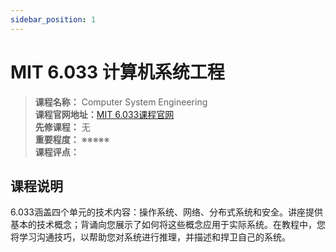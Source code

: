```yaml
---
sidebar_position: 1
---
```


# MIT 6.033 计算机系统工程







>**课程名称：** Computer System Engineering      
**课程官网地址：**[MIT 6.033课程官网](http://web.mit.edu/6.033/www/)  
**先修课程：** 无  
**重要程度：** ※※※※※  
**课程评点：** 

## 课程说明
6.033涵盖四个单元的技术内容：操作系统、网络、分布式系统和安全。讲座提供基本的技术概念；背诵向您展示了如何将这些概念应用于实际系统。在教程中，您将学习沟通技巧，以帮助您对系统进行推理，并描述和捍卫自己的系统。

<Comment></Comment>
